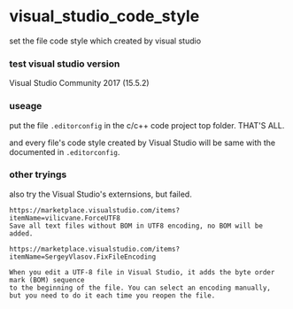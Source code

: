 # visual_studio_code_style
set the file code style which created by visual studio


### test visual studio version
Visual Studio Community 2017 (15.5.2)


### useage

put the file `.editorconfig` in the c/c++ code project top folder. THAT'S ALL. 

and every file's code style created by Visual Studio will be same with the documented in `.editorconfig`.

### other tryings

also try the Visual Studio's externsions, but failed.

```
https://marketplace.visualstudio.com/items?itemName=vilicvane.ForceUTF8
Save all text files without BOM in UTF8 encoding, no BOM will be added.
```

```
https://marketplace.visualstudio.com/items?itemName=SergeyVlasov.FixFileEncoding

When you edit a UTF-8 file in Visual Studio, it adds the byte order mark (BOM) sequence 
to the beginning of the file. You can select an encoding manually, 
but you need to do it each time you reopen the file.
```
